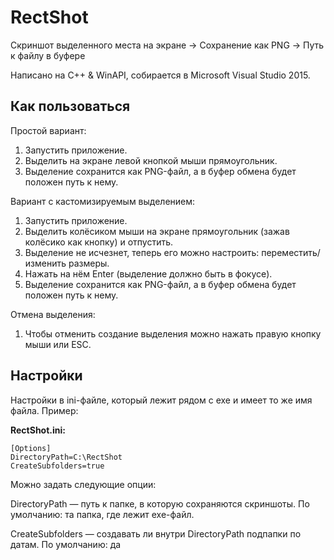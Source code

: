 # RectShot
Скриншот выделенного места на экране -> Сохранение как PNG -> Путь к файлу в буфере

Написано на C++ & WinAPI, собирается в Microsoft Visual Studio 2015.

## Как пользоваться
Простой вариант:
1. Запустить приложение.
2. Выделить на экране левой кнопкой мыши прямоугольник.
3. Выделение сохранится как PNG-файл, а в буфер обмена будет положен путь к нему.

Вариант с кастомизируемым выделением:
1. Запустить приложение.
2. Выделить колёсиком мыши на экране прямоугольник (зажав колёсико как кнопку) и отпустить.
3. Выделение не исчезнет, теперь его можно настроить: переместить/изменить размеры.
4. Нажать на нём Enter (выделение должно быть в фокусе).
5. Выделение сохранится как PNG-файл, а в буфер обмена будет положен путь к нему.

Отмена выделения:
1. Чтобы отменить создание выделения можно нажать правую кнопку мыши или ESC. 

## Настройки
Настройки в ini-файле, который лежит рядом с exe и имеет то же имя файла. Пример:

**RectShot.ini:**
```
[Options]
DirectoryPath=C:\RectShot
CreateSubfolders=true
```
Можно задать следующие опции:

DirectoryPath — путь к папке, в которую сохраняются скриншоты. По умолчанию: та папка, где лежит exe-файл.

CreateSubfolders — создавать ли внутри DirectoryPath подпапки по датам. По умолчанию: да
